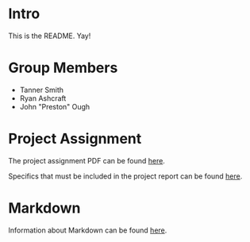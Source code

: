 # Intro

This is the README. Yay!

# Group Members
- Tanner Smith
- Ryan Ashcraft
- John "Preston" Ough

# Project Assignment

The project assignment PDF can be found [here](https://t-square.gatech.edu/access/content/group/21944.201102/project11.pdf).

Specifics that must be included in the project report can be found [here](http://people.math.gatech.edu/~luzvela/project11.html).

# Markdown

Information about Markdown can be found [here](http://daringfireball.net/projects/markdown/).